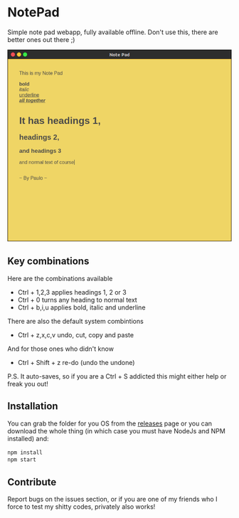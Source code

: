 # NotePad

Simple note pad webapp, fully available offline. Don't use this, there are better ones out there ;)

![Alt Gr](preview.png)

## Key combinations

Here are the combinations available

* Ctrl + 1,2,3 applies headings 1, 2 or 3
* Ctrl + 0 turns any heading to normal text
* Ctrl + b,i,u applies bold, italic and underline

There are also the default system combintions

* Ctrl + z,x,c,v undo, cut, copy and paste

And for those ones who didn't know

* Ctrl + Shift + z re-do (undo the undone)

P.S. It auto-saves, so if you are a Ctrl + S addicted this might either help or freak you out!

## Installation

You can grab the folder for you OS from the [releases](https://github.com/raggesilver/NotePad/releases) page or you can download the whole thing (in which case you must have NodeJs and NPM installed) and:

```bash
npm install
npm start
```

## Contribute

Report bugs on the issues section, or if you are one of my friends who I force to test my shitty codes, privately also works!
